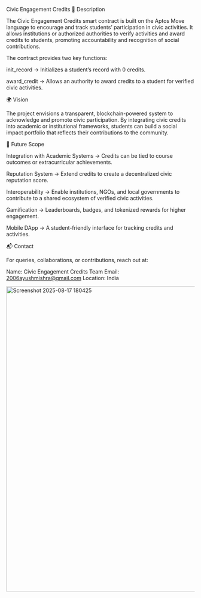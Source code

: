 Civic Engagement Credits
📖 Description

The Civic Engagement Credits smart contract is built on the Aptos Move language to encourage and track students’ participation in civic activities. It allows institutions or authorized authorities to verify activities and award credits to students, promoting accountability and recognition of social contributions.

The contract provides two key functions:

init_record → Initializes a student’s record with 0 credits.

award_credit → Allows an authority to award credits to a student for verified civic activities.

🌍 Vision

The project envisions a transparent, blockchain-powered system to acknowledge and promote civic participation. By integrating civic credits into academic or institutional frameworks, students can build a social impact portfolio that reflects their contributions to the community.

🚀 Future Scope

Integration with Academic Systems → Credits can be tied to course outcomes or extracurricular achievements.

Reputation System → Extend credits to create a decentralized civic reputation score.

Interoperability → Enable institutions, NGOs, and local governments to contribute to a shared ecosystem of verified civic activities.

Gamification → Leaderboards, badges, and tokenized rewards for higher engagement.

Mobile DApp → A student-friendly interface for tracking credits and activities.

📬 Contact

For queries, collaborations, or contributions, reach out at:

Name: Civic Engagement Credits Team
Email: 2006ayushmishra@gmail.com
Location: India

<img width="1881" height="814" alt="Screenshot 2025-08-17 180425" src="https://github.com/user-attachments/assets/e4b0fde4-7ccb-4c1b-8a95-3c7853596589" />

